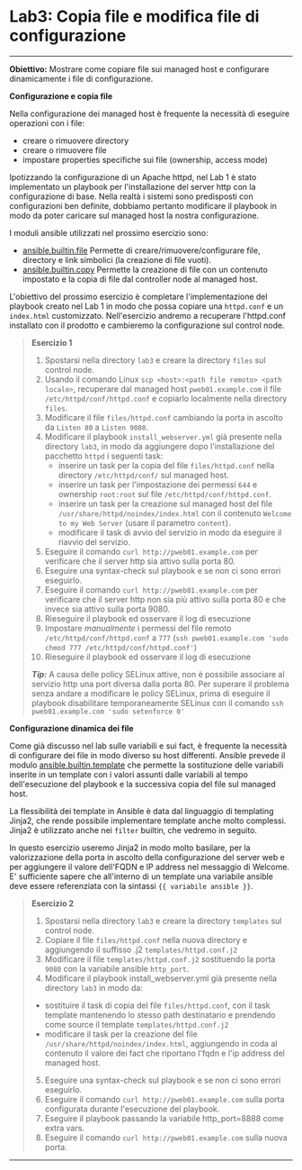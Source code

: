 # Lab3: Copia file e modifica file di configurazione
---

**Obiettivo:** Mostrare come copiare file sui managed host e configurare dinamicamente i file di configurazione.

**Configurazione e copia file**

Nella configurazione dei managed host è frequente la necessità di eseguire operazioni con i file:
* creare o rimuovere directory
* creare o rimuovere file
* impostare properties specifiche sui file (ownership, access mode)

Ipotizzando la configurazione di un Apache httpd, nel Lab 1 è stato implementato un playbook per l'installazione del server http con la configurazione di base. Nella realtà i sistemi sono predisposti con configurazioni ben definite, dobbiamo pertanto modificare il playbook in modo da poter caricare sul managed host la nostra configurazione.

I moduli ansible utilizzati nel prossimo esercizio sono:
* [ansible.builtin.file](https://docs.ansible.com/ansible/latest/collections/ansible/builtin/file_module.html)
  Permette di creare/rimuovere/configurare file, directory e link simbolici (la creazione di file vuoti).
* [ansible.builtin.copy](https://docs.ansible.com/ansible/latest/collections/ansible/builtin/copy_module.html)
  Permette la creazione di file con un contenuto impostato e la copia di file dal controller node al managed host.

L'obiettivo del prossimo esercizio è completare l'implementazione del playbook creato nel Lab 1 in modo che possa copiare una `httpd.conf` e un `index.html` customizzato.
Nell'esercizio andremo a recuperare l'httpd.conf installato con il prodotto e cambieremo la configurazione sul control node.

>**Esercizio 1**
>1. Spostarsi nella directory `lab3` e creare la directory `files` sul control node.
>2. Usando il comando Linux `scp <host>:<path file remoto> <path locale>`, recuperare dal managed host `pweb01.example.com` il file `/etc/httpd/conf/httpd.conf` e copiarlo localmente nella directory `files`.
>3. Modificare il file `files/httpd.conf` cambiando la porta in ascolto da `Listen 80` a `Listen 9080`.
>4. Modificare il playbook `install_webserver.yml` già presente nella directory `lab3`, in modo da aggiungere dopo l'installazione del pacchetto `httpd` i seguenti task:
>     * inserire un task per la copia del file `files/httpd.conf` nella directory `/etc/httpd/conf/` sul managed host.
>     * inserire un task per l'impostazione dei permessi `644` e ownership `root:root` sul file  `/etc/httpd/conf/httpd.conf`.
>     * inserire un task per la creazione sul managed host del file `/usr/share/httpd/noindex/index.html` con il contenuto `Welcome to my Web Server` (usare il parametro `content`).
>     * modificare il task di avvio del servizio in modo da eseguire il riavvio del servizio.
> 5. Eseguire il comando `curl http://pweb01.example.com` per verificare che il server http sia attivo sulla porta 80.
> 6. Eseguire una syntax-check sul playbook e se non ci sono errori eseguirlo.
> 7. Eseguire il comando `curl http://pweb01.example.com` per verificare che il server http non sia più attivo sulla porta 80 e che invece sia attivo sulla porta 9080.
> 8. Rieseguire il playbook ed osservare il log di esecuzione
> 9. Impostare *manualmente* i permessi del file remoto `/etc/httpd/conf/httpd.conf` a `777` (`ssh pweb01.example.com 'sudo chmod 777 /etc/httpd/conf/httpd.conf'`)
> 10. Rieseguire il playbook ed osservare il log di esecuzione
>
>***Tip:*** A causa delle policy SELinux attive, non è possibile associare al servizio http una port diversa dalla porta 80.
>Per superare il problema senza andare a modificare le policy SELinux, prima di eseguire il playbook disabilitare temporaneamente SELinux con il comando `ssh pweb01.example.com 'sudo setenforce 0'`


**Configurazione dinamica dei file**

Come già discusso nel lab sulle variabili e sui fact, è frequente la necessità di configurare dei file in modo diverso su host differenti.
Ansible prevede il modulo [ansible.builtin.template](https://docs.ansible.com/ansible/latest/collections/ansible/builtin/template_module.html) che permette la sostituzione delle variabili inserite in un template con i valori assunti dalle variabili al tempo dell'esecuzione del playbook e la successiva copia del file sul managed host.

La flessibilità dei template in Ansible è data dal linguaggio di templating Jinja2, che rende possibile implementare template anche molto complessi. Jinja2 è utilizzato anche nei `filter` builtin, che vedremo in seguito.

In questo esercizio useremo Jinja2 in modo molto basilare, per la valorizzazione della porta in ascolto della configurazione del server web e per aggiungere il valore dell'FQDN e IP address nel messaggio di Welcome. 
E' sufficiente sapere che all'interno di un template una variabile ansible deve essere referenziata con la sintassi `{{ variabile ansible }}`.

>**Esercizio 2**
>1. Spostarsi nella directory `lab3` e creare la directory `templates` sul control node. 
>2. Copiare il file `files/httpd.conf` nella nuova directory e aggiungendo il suffisso .j2 `templates/httpd.conf.j2`
>3. Modificare il file `templates/httpd.conf.j2` sostituendo la porta `9080` con la variabile ansible `http_port`.
>4. Modificare il playbook install_webserver.yml già presente nella directory `lab3` in modo da:
>   * sostituire il task di copia del file `files/httpd.conf`, con il task template mantenendo lo stesso path destinatario e prendendo come source il template `templates/httpd.conf.j2`
>   * modificare il task per la creazione del file `/usr/share/httpd/noindex/index.html`, aggiungendo in coda al contenuto il valore dei fact che riportano l'fqdn e l'ip address del managed host.
> 5. Eseguire una syntax-check sul playbook e se non ci sono errori eseguirlo.
> 6. Eseguire il comando `curl http://pweb01.example.com` sulla porta configurata durante l'esecuzione del playbook.
> 7. Eseguire il playbook passando la variabile http_port=8888 come extra vars.
> 8. Eseguire il comando `curl http://pweb01.example.com` sulla nuova porta.





---